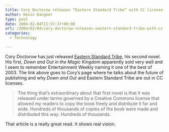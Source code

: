 ```yaml
---
title: Cory Doctorow releases “Eastern Standard Tribe” with CC license
author: Kevin Dangoor
type: post
date: 2004-02-04T21:57:37+00:00
url: /2004/02/04/cory-doctorow-releases-eastern-standard-tribe-with-cc-license/
categories:
  - Technology

---
```

Cory Doctorow has just released [Eastern Standard Tribe][1], his second novel. His first, _Down and Out in the Magic Kingdom_ apparently sold very well and I seem to remember Entertainment Weekly naming it one of the best of 2003. The link above goes to Cory&#8217;s page where he talks about the future of publishing and why _Down and Out_ and </i>Eastern Standard Tribe</i> are out in CC licenses.

> The thing that&#8217;s extraordinary about that first novel is that it was released under terms governed by a Creative Commons license that allowed my readers to copy the book freely and distribute it far and wide. Hundreds of thousands of copies of the book were made and distributed this way. Hundreds of thousands.

That article is a really great read. It shows real vision.

 [1]: http://craphound.com/est/000041.html "Eastern Standard Tribe"